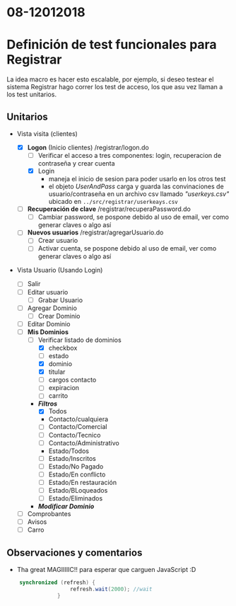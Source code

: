 # 08-12012018

# Definición de test funcionales para Registrar
La idea macro es hacer esto escalable, por ejemplo, si deseo testear el sistema Registrar hago correr los test de acceso, los que asu vez llaman a los test unitarios.

## Unitarios
- Vista visita (clientes)

	- [x] **Logon** (Inicio clientes) /registrar/logon.do
		- [ ] Verificar el acceso a tres componentes: login, recuperacion de contraseña y crear cuenta
		- [x] Login
			- maneja el inicio de sesion para poder usarlo en los otros test
			- el objeto _UserAndPass_ carga y guarda las convinaciones de usuario/contraseña en un archivo csv llamado _"userkeys.csv"_ ubicado en ```../src/registrar/userkeays.csv```


	- [ ] **Recuperación de clave** /registrar/recuperaPassword.do
		- [ ] Cambiar password, se pospone debido al uso de email, ver como generar claves o algo así
	- [ ] **Nuevos usuarios** /registrar/agregarUsuario.do
	  	- [ ] Crear usuario
	  	- [ ] Activar cuenta, se pospone debido al uso de email, ver como generar claves o algo así

- Vista Usuario (Usando Login)
	- [ ] Salir
	- [ ] Editar usuario
		- [ ] Grabar Usuario
	- [ ] Agregar Dominio
		- [ ] Crear Dominio
	- [ ] Editar Dominio
	- [ ] **Mis Dominios**
		- [ ] Verificar listado de dominios 
			- [x] checkbox
			- [ ] estado
			- [x] dominio
			- [x] titular
			- [ ] cargos contacto
			- [ ] expiracion
			- [ ] carrito
		- ***Filtros***
			- [x] Todos
			- Contacto/cualquiera
			- [ ] Contacto/Comercial
			- [ ] Contacto/Tecnico
			- [ ] Contacto/Administrativo
			- Estado/Todos
			- [ ] Estado/Inscritos
			- [ ] Estado/No Pagado
			- [ ] Estado/En conflicto
			- [ ] Estado/En restauración
			- [ ] Estado/BLoqueados
			- [ ] Estado/Eliminados
		- ***Modificar Dominio***
	- [ ] Comprobantes
	- [ ] Avisos
	- [ ] Carro

## Observaciones y comentarios

- Tha great MAGIIIIIC!! para esperar que carguen JavaScript :D
```java
	synchronized (refresh) {
		            refresh.wait(2000); //wait
		        }
```
